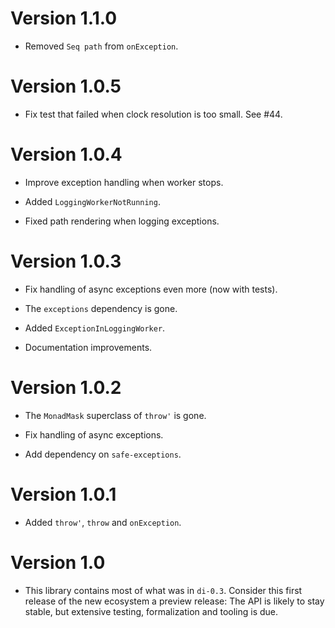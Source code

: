 # Version 1.1.0

* Removed `Seq path` from `onException`.


# Version 1.0.5

* Fix test that failed when clock resolution is too small. See #44.


# Version 1.0.4

* Improve exception handling when worker stops.

* Added `LoggingWorkerNotRunning`.

* Fixed path rendering when logging exceptions.


# Version 1.0.3

* Fix handling of async exceptions even more (now with tests).

* The `exceptions` dependency is gone.

* Added `ExceptionInLoggingWorker`.

* Documentation improvements.


# Version 1.0.2

* The `MonadMask` superclass of `throw'` is gone.

* Fix handling of async exceptions.

* Add dependency on `safe-exceptions`.


# Version 1.0.1

* Added `throw'`, `throw` and `onException`.


# Version 1.0

* This library contains most of what was in `di-0.3`. Consider this first
  release of the new ecosystem a preview release: The API is likely to stay
  stable, but extensive testing, formalization and tooling is due.

